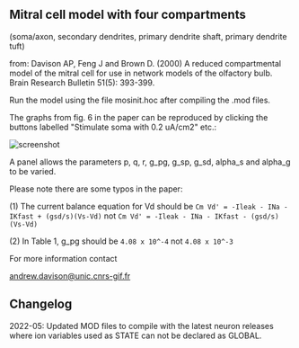 ## Mitral cell model with four compartments

(soma/axon, secondary dendrites, primary dendrite shaft, primary
dendrite tuft)

from: Davison AP, Feng J and Brown D. (2000) A reduced compartmental model of
      the mitral cell for use in network models of the olfactory bulb.
      Brain Research Bulletin 51(5): 393-399.

Run the model using the file mosinit.hoc after compiling the .mod files.

The graphs from fig. 6 in the paper can be reproduced by clicking the buttons
labelled "Stimulate soma with 0.2 uA/cm2" etc.:

![screenshot](./screenshot.jpg)

A panel allows the parameters p, q, r, g_pg, g_sp, g_sd, alpha_s and alpha_g
to be varied.

Please note there are some typos in the paper:

(1) The current balance equation for Vd should be
    ``` Cm Vd' = -Ileak - INa - IKfast + (gsd/s)(Vs-Vd) ```
    not
    ``` Cm Vd' = -Ileak - INa - IKfast - (gsd/s)(Vs-Vd) ```


(2) In Table 1, g_pg should be 
    ```4.08 x 10^-4```
     not 
     ```4.08 x 10^-3```

For more information contact

andrew.davison@unic.cnrs-gif.fr

Changelog
 ---------
 2022-05: Updated MOD files to compile with the latest neuron releases where
          ion variables used as STATE can not be declared as GLOBAL.

